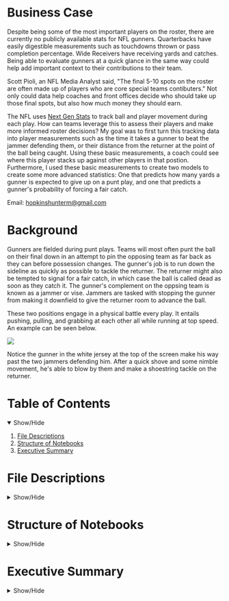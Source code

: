 # Business Case
Despite being some of the most important players on the roster, there are currently no publicly available stats for NFL gunners. Quarterbacks have easily digestible measurements such as touchdowns thrown or pass completion percentage. Wide Receivers have receiving yards and catches. Being able to evaluate gunners at a quick glance in the same way could help add important context to their contributions to their team.

Scott Pioli, an NFL Media Analyst said, "The final 5-10 spots on the roster are often made up of players who are core special teams contibuters." Not only could data help coaches and front offices decide who should take up those final spots, but also how much money they should earn.

The NFL uses [Next Gen Stats](https://operations.nfl.com/gameday/technology/nfl-next-gen-stats/) to track ball and player movement during each play. How can teams leverage this to assess their players and make more informed roster decisions? My goal was to first turn this tracking data into player measurements such as the time it takes a gunner to beat the jammer defending them, or their distance from the returner at the point of the ball being caught. Using these basic measurements, a coach could see where this player stacks up against other players in that postion. Furthermore, I used these basic measurements to create two models to create some more advanced statistics: One that predicts how many yards a gunner is expected to give up on a punt play, and one that predicts a gunner's probability of forcing a fair catch.

Email: hopkinshunterm@gmail.com

# Background
Gunners are fielded during punt plays. Teams will most often punt the ball on their final down in an attempt to pin the opposing team as far back as they can before possession changes. The gunner's job is to run down the sideline as quickly as possible to tackle the returner. The returner might also be tempted to signal for a fair catch, in which case the ball is called dead as soon as they catch it. The gunner's complement on the oppsing team is known as a jammer or vise. Jammers are tasked with stopping the gunner from making it downfield to give the returner room to advance the ball.

These two positions engage in a physical battle every play. It entails pushing, pulling, and grabbing at each other all while running at top speed. An example can be seen below.

![](https://github.com/huntermhopkins/data-analysis-projects/blob/main/Gunner%20Evaluation/gunner_example.gif)

Notice the gunner in the white jersey at the top of the screen make his way past the two jammers defending him. After a quick shove and some nimble movement, he's able to blow by them and make a shoestring tackle on the returner.

# Table of Contents
<details open>
  <summary> Show/Hide</summary>
  
  1. [File Descriptions](https://github.com/huntermhopkins/data-analysis-projects/blob/main/Gunner%20Evaluation/README.md#file-descriptions)
  2. [Structure of Notebooks](https://github.com/huntermhopkins/data-analysis-projects/blob/main/Gunner%20Evaluation/README.md#structure-of-notebooks)
  3. [Executive Summary](https://github.com/huntermhopkins/data-analysis-projects/blob/main/Gunner%20Evaluation/README.md#executive-summary)
  
</details>

# File Descriptions
<details>
  <summary> Show/Hide</summary>
  
  * [data](https://github.com/huntermhopkins/data-analysis-projects/tree/main/Gunner%20Evaluation/data): Folder containing all data files
    * trackingData2018.csv: Tracking data for all special team plays during the 2018 NFL season.
    * trackingData2019.csv: Tracking data for all special team during the 2019 NFL season.
    * trackingData2020.csv: Tracking data for all special team during the 2020 NFL season.
    * plays.csv: Play-level information from each game.
    * games.csv: Contains the teams playing in each game.
    * PFFScoutingData.csv: Play-level scouting information provided by [PFF](https://www.pff.com/).
    * punt_play_info.csv: Additional processed play-level information.
    * punt_plays.csv: Combination of tracking data, play data, game data, and PFF data for punt plays.
    * specialist_data.csv: Derived features for gunners and some play-level information.
    * FMD_data.csv: Subset of specialist_data.csv containing only the first gunner down the field. Used for training model.
    * gunner_stats_FCP.csv: Logistic model results showing the probability of a gunner causing a fair catch.
    * gunner_stats_exYds.csv: Linear model results showing the expected return yards for each gunner.
  * [images](https://github.com/huntermhopkins/data-analysis-projects/tree/main/Gunner%20Evaluation/images): Player headshots used in plots.
  * [notebooks](https://github.com/huntermhopkins/data-analysis-projects/tree/main/Gunner%20Evaluation/notebooks): R notebooks overviewing analysis process and code.
  * [output](https://github.com/huntermhopkins/data-analysis-projects/tree/main/Gunner%20Evaluation/output): Model outputs and plots.
  
</details>

# Structure of Notebooks
<details>
  <summary> Show/Hide</summary>
  
  0. Functions
    * 0.1 Animate Random Play
    * 0.2 Animate Play
    * 0.3 Find Euclidean Distance
    * 0.4 Find Substring From End of String
  
  1. Combining Data and Early Cleaning
    * 1.1 Importing 2018 Data
    * 1.2 Clean 2018 Punt Plays
    * 1.2.1 Exploring How Many Gunners, Jammers, and Returners are Usually Fielded
    * 1.2.2 Condense Play Selection
    * 1.2.3 Remove Rows with NAs in Certain Columns
    * 1.2.4 Flip Plays
    * 1.2.5 Add *teamAbbr* Variable
    * 1.2.6 Set The Return Yards to Zero on Plays That Resulted in a Fair Catch
  
  2. Gathering Play Information
    * 2.1 Imports
    * 2.2 Create New Dataframe to Store Important Play Information
    * 2.3 Fill *snapFrame*, *catchFrame*, and *ballCatchRow* Columns
    * 2.4 Fill *kickDir* Column
    * 2.5 Fill *returnYds* and *specialTeamsResult* Columns
    * 2.6 Write to .csv
  
  3. Collecting Gunner Data (Feature Engineering)
    * 3.1 Imports
    * 3.2 Create New Dataframe to Store Gunner Data
    * 3.3 Store Identifying Information for Gunners and Jammers
      * 3.3.1 Remove Plays with Missing Player IDs
    * 3.4 Remove Odd Plays
    * 3.5 Match Gunners to Jammer Defending Them
    * 3.6 Fill *returnYds* and *specialTeamsResult* Columns
    * 3.7 Fill *timeToBeatVise* Column
    * 3.8 Fill *firstManDown* Column
    * 3.9 Fill *disFromLOS* Column
    * 3.10 Fill *disFromReturner* Column
    * 3.11 Fill *speedDev* Column
    * 3.12 Fill *topSpeed* Column
    * 3.13 Fill *squeezeDis* Column
    * 3.14 Record if Gunner Made a Tackle
    * 3.15 Record if Gunner Missed a Tackle
    * 3.16 Record Gunner Release Types
      * 3.16.1 Record Which Side of the Field Each Gunner is Lined Up
      * 3.16.2 Classify as Inside or Outside
      * 3.16.3 Record Kick Direction Relative to Gunner's Position
      * 3.16.4 Categorize Each Release Type
      * 3.16.5 Categorize Each Release as Correct or Incorrect
    * 3.17 Remove Unnecessary Variables
    * 3.18 Write to .csv
  
  4. 
</details>

# Executive Summary
<details>
  <summary> Show/Hide</summary>
  
</details>
